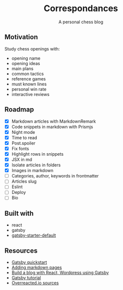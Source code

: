 <div align="center">
<h1>Correspondances</h1>
<p>A personal chess blog</p>
</div>

## Motivation

Study chess openings with:

- opening name
- opening ideas
- main plans
- common tactics
- reference games
- must known lines
- personal win rate
- interactive reviews

## Roadmap

- [x] Markdown articles with MarkdownRemark
- [x] Code snippets in markdown with Prismjs
- [x] Night mode
- [x] Time to read
- [x] Post.spoiler
- [x] Fix fonts
- [x] Highlight rows in snippets
- [x] JSX in md
- [x] Isolate articles in folders
- [x] Images in markdown
- [ ] Categories, author, keywords in frontmatter
- [ ] Articles slug
- [ ] Eslint
- [ ] Deploy
- [ ] Bio

## Built with

- react
- gatsby
- [gatsby-starter-default](https://github.com/gatsbyjs/gatsby-starter-default)

## Resources

- [Gatsby quickstart](https://www.gatsbyjs.org/docs/quick-start/)
- [Adding markdown pages](https://www.gatsbyjs.org/docs/adding-markdown-pages/)
- [Build a blog with React, Wordpress using Gatsby](https://medium.com/@mjadav/build-a-blog-with-react-wordpress-using-gatsby-4cdfb6ce2004)
- [Gatsby tutorial](https://www.gatsbyjs.org/docs/awesome-gatsby-resources/#gatsby-tutorials)
- [Overreacted.io sources](https://github.com/gaearon/overreacted.io/tree/master/src)
